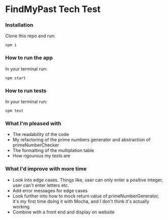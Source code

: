 # FindMyPast Tech Test

### Installation

Clone this repo and run:

`npm i`

### How to run the app

In your terminal run:

`npm start`

### How to run tests

In your terminal run:

`npm test`

### What I'm pleased with

- The readability of the code
- My refactoring of the prime numbers generator and abstraction of primeNumberChecker
- The formatting of the multiplation table
- How rigourous my tests are

### What I'd improve with more time

- Look into edge cases. Things like, user can only enter a positive integer, user can't enter letters etc.
- Add error messages for edge cases
- Look further into how to mock return value of primeNumberGenerator, it's my first time doing it with Mocha, and I don't think it's actually working
- Combine with a front end and display on website

